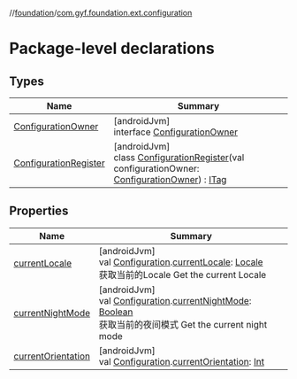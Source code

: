 //[foundation](../../index.md)/[com.gyf.foundation.ext.configuration](index.md)

# Package-level declarations

## Types

| Name | Summary |
|---|---|
| [ConfigurationOwner](-configuration-owner/index.md) | [androidJvm]<br>interface [ConfigurationOwner](-configuration-owner/index.md) |
| [ConfigurationRegister](-configuration-register/index.md) | [androidJvm]<br>class [ConfigurationRegister](-configuration-register/index.md)(val configurationOwner: [ConfigurationOwner](-configuration-owner/index.md)) : [ITag](../com.gyf.foundation.ext.log/-i-tag/index.md) |

## Properties

| Name | Summary |
|---|---|
| [currentLocale](current-locale.md) | [androidJvm]<br>val [Configuration](https://developer.android.com/reference/kotlin/android/content/res/Configuration.html).[currentLocale](current-locale.md): [Locale](https://developer.android.com/reference/kotlin/java/util/Locale.html)<br>获取当前的Locale Get the current Locale |
| [currentNightMode](current-night-mode.md) | [androidJvm]<br>val [Configuration](https://developer.android.com/reference/kotlin/android/content/res/Configuration.html).[currentNightMode](current-night-mode.md): [Boolean](https://kotlinlang.org/api/core/kotlin-stdlib/kotlin/-boolean/index.html)<br>获取当前的夜间模式 Get the current night mode |
| [currentOrientation](current-orientation.md) | [androidJvm]<br>val [Configuration](https://developer.android.com/reference/kotlin/android/content/res/Configuration.html).[currentOrientation](current-orientation.md): [Int](https://kotlinlang.org/api/core/kotlin-stdlib/kotlin/-int/index.html) |